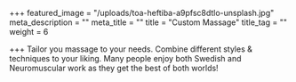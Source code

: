 +++
featured_image = "/uploads/toa-heftiba-a9pfsc8dtlo-unsplash.jpg"
meta_description = ""
meta_title = ""
title = "Custom Massage"
title_tag = ""
weight = 6

+++
Tailor you massage to your needs. Combine different styles & techniques to your liking. Many people enjoy both Swedish and Neuromuscular work as they get the best of both worlds!